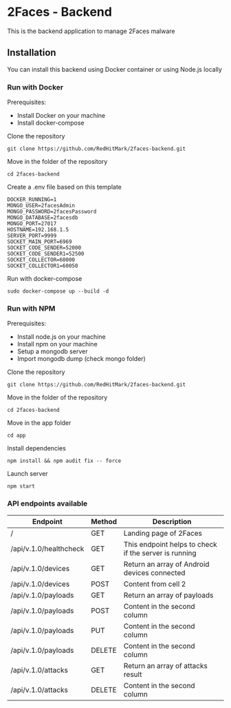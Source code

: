 # 2Faces - Backend
This is the backend application to manage 2Faces malware

## Installation
You can install this backend using Docker container or using Node.js locally

### Run with Docker
Prerequisites:
* Install Docker on your machine
* Install docker-compose

Clone the repository
```
git clone https://github.com/RedHitMark/2faces-backend.git
```
Move in the folder of the repository
```
cd 2faces-backend
```
Create a .env file based on this template
```
DOCKER_RUNNING=1
MONGO_USER=2facesAdmin
MONGO_PASSWORD=2facesPassword
MONGO_DATABASE=2facesdb
MONGO_PORT=27017
HOSTNAME=192.168.1.5
SERVER_PORT=9999
SOCKET_MAIN_PORT=6969
SOCKET_CODE_SENDER=52000
SOCKET_CODE_SENDER1=52500
SOCKET_COLLECTOR=60000
SOCKET_COLLECTOR1=60050
```
Run with docker-compose
```
sudo docker-compose up --build -d
```

### Run with NPM
Prerequisites:
* Install node.js on your machine
* Install npm on your machine
* Setup a mongodb server
* Import mongodb dump (check mongo folder)

Clone the repository
```
git clone https://github.com/RedHitMark/2faces-backend.git
```
Move in the folder of the repository
```
cd 2faces-backend
```
Move in the app folder
```
cd app
```
Install dependencies
```
npm install && npm audit fix -- force
```
Launch server
```
npm start
```

### API endpoints available
Endpoint | Method | Description
------------ | ------------ | -------------
/ | GET | Landing page of 2Faces
/api/v.1.0/healthcheck | GET | This endpoint helps to check if the server is running
/api/v.1.0/devices | GET | Return an array of Android devices connected
/api/v.1.0/devices | POST | Content from cell 2
/api/v.1.0/payloads | GET| Return an array of payloads
/api/v.1.0/payloads | POST | Content in the second column
/api/v.1.0/payloads | PUT | Content in the second column
/api/v.1.0/payloads | DELETE | Content in the second column
/api/v.1.0/attacks | GET | Return an array of attacks result
/api/v.1.0/attacks | DELETE | Content in the second column
